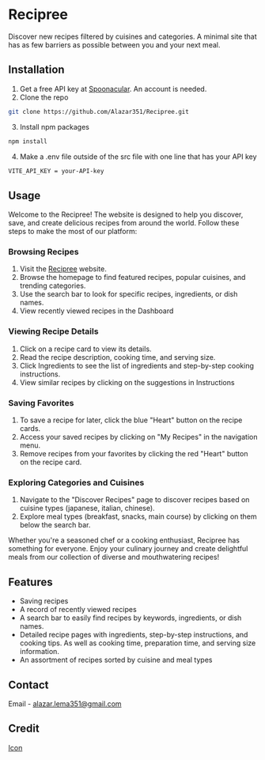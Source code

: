 
# Recipree

Discover new recipes filtered by cuisines and categories. A minimal site that has as few barriers as possible between you and your next meal.
## Installation

1. Get a free API key at [Spoonacular](https://spoonacular.com/food-api/console#Dashboard). An account is needed.
2. Clone the repo

``` bash
git clone https://github.com/Alazar351/Recipree.git
```
3. Install npm packages
```bash
npm install
```
4. Make a .env file outside of the src file with one line that has your API key
```bash
VITE_API_KEY = your-API-key
```
    
## Usage
Welcome to the Recipree! The website is designed to help you discover, save, and create delicious recipes from around the world. Follow these steps to make the most of our platform:

### Browsing Recipes

1. Visit the [Recipree](https://recipree.netlify.app/) website.
2. Browse the homepage to find featured recipes, popular cuisines, and trending categories.
3. Use the search bar to look for specific recipes, ingredients, or dish names.
4. View recently viewed recipes in the Dashboard

### Viewing Recipe Details

1. Click on a recipe card to view its details.
2. Read the recipe description, cooking time, and serving size.
3. Click Ingredients to see the list of ingredients and step-by-step cooking instructions.
4. View similar recipes by clicking on the suggestions in Instructions

### Saving Favorites

1. To save a recipe for later, click the blue "Heart" button on the recipe cards.
2. Access your saved recipes by clicking on "My Recipes" in the navigation menu.
3. Remove recipes from your favorites by clicking the red "Heart" button on the recipe card.

### Exploring Categories and Cuisines

1. Navigate to the "Discover Recipes" page to discover recipes based on cuisine types (japanese, italian, chinese).
2. Explore meal types (breakfast, snacks, main course) by clicking on them below the search bar.

Whether you're a seasoned chef or a cooking enthusiast, Recipree has something for everyone. Enjoy your culinary journey and create delightful meals from our collection of diverse and mouthwatering recipes!



## Features

- Saving recipes
- A record of recently viewed recipes
- A search bar to easily find recipes by keywords, ingredients, or dish names.
- Detailed recipe pages with ingredients, step-by-step instructions, and cooking tips.
As well as cooking time, preparation time, and serving size information.
- An assortment of recipes sorted by cuisine and meal types



## Contact
Email - alazar.lema351@gmail.com
## Credit
[Icon](https://www.flaticon.com/free-icon/recipe_9757044?term=recipe&page=1&position=10&origin=search&related_id=9757044)
